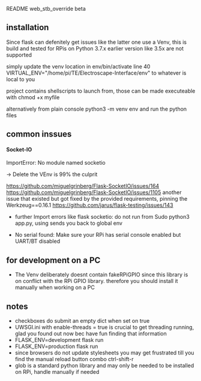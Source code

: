 README
web_stb_override beta

## installation
Since flask can defenitely get issues like the latter one 
use a Venv, this is build and tested for RPis on Python 3.7.x earlier version like 3.5x are not supported

simply update the venv location in env/bin/activate 
line 40 VIRTUAL_ENV="/home/pi/TE/Electroscape-Interface/env"
to whatever is local to you

project contains shellscripts to launch from, 
those can be made executeable with chmod +x myfile

alternatively from plain console
python3 -m venv env
and run the python files


## common inssues
#### Socket-IO
ImportError: No module named socketio

 -> Delete the VEnv is 99% the culprit

https://github.com/miguelgrinberg/Flask-SocketIO/issues/164
https://github.com/miguelgrinberg/Flask-SocketIO/issues/1105
another issue that existed but got fixed by the provided requirements, pinning the Werkzeug==0.16.1 
https://github.com/jarus/flask-testing/issues/143

- further Import errors like flask socketio:
do not run from Sudo python3 app.py, using sends you back to global env

- No serial found:
Make sure your RPi has serial console enabled but UART/BT disabled

## for development on a PC
- The Venv deliberately doesnt contain fakeRPiGPIO since this library is on conflict with the RPi GPIO library.
    therefore you should install it manually when working on a PC

## notes
- checkboxes do submit an empty dict when set on true
- UWSGI.ini with enable-threads = true is crucial to get threading running, 
    glad you found out now bec have fun finding that information
- FLASK_ENV=development flask run
- FLASK_ENV=production flask run
- since browsers do not update stylesheets you may get frustrated till you find the manual reload button combo ctrl-shift-r
- glob is a standard python library and may only be needed to be installed on RPi, handle manually if needed

